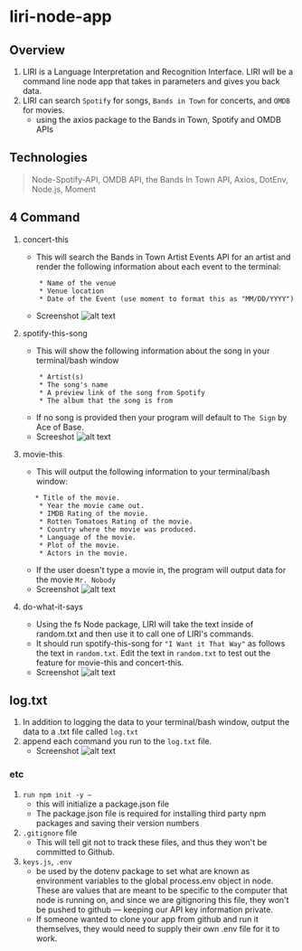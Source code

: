 # liri-node-app

## Overview
1. LIRI is a Language Interpretation and Recognition Interface. LIRI will be a command line node app that takes in parameters and gives you back data.
2. LIRI can search `Spotify` for songs, `Bands in Town` for concerts, and `OMDB` for movies.
    * using the axios package to the Bands in Town, Spotify and OMDB APIs

## Technologies
> Node-Spotify-API, OMDB API, the Bands In Town API, Axios, DotEnv, Node.js, Moment 

## 4 Command
1. concert-this
    * This will search the Bands in Town Artist Events API  for an artist and render the following information about each event to the terminal:
    ```
        * Name of the venue
        * Venue location
        * Date of the Event (use moment to format this as "MM/DD/YYYY")
    ```
    * Screenshot
    ![alt text](https://yoonheekim.github.io/liri-node-app/images/concert_this.jpg)


2. spotify-this-song
    * This will show the following information about the song in your terminal/bash window
    ```
        * Artist(s)
        * The song's name
        * A preview link of the song from Spotify
        * The album that the song is from
    ```
    * If no song is provided then your program will default to `The Sign` by Ace of Base.
    * Screeshot
    ![alt text](https://yoonheekim.github.io/liri-node-app/images/spotify_this_song.jpg)

3. movie-this
    * This will output the following information to your terminal/bash window:
    ```
       * Title of the movie.
        * Year the movie came out.
        * IMDB Rating of the movie.
        * Rotten Tomatoes Rating of the movie.
        * Country where the movie was produced.
        * Language of the movie.
        * Plot of the movie.
        * Actors in the movie.
    ```
   * If the user doesn't type a movie in, the program will output data for the movie `Mr. Nobody`
   * Screenshot
   ![alt text](https://yoonheekim.github.io/liri-node-app/images/movie_this.jpg)

4. do-what-it-says
    * Using the fs Node package, LIRI will take the text inside of random.txt and then use it to call one of LIRI's commands.
    * It should run spotify-this-song for `"I Want it That Way"` as follows the text in `random.txt`. Edit the text in `random.txt` to test out the feature for movie-this and concert-this.
    * Screenshot
    ![alt text](https://yoonheekim.github.io/liri-node-app/images/do_what_it_says.jpg)

## log.txt
1. In addition to logging the data to your terminal/bash window, output the data to a .txt file called `log.txt`
2. append each command you run to the `log.txt` file.
    * Screenshot
    ![alt text](https://yoonheekim.github.io/liri-node-app/images/logtxt.jpg)


### etc
1. `run npm init -y —` 
    * this will initialize a package.json file
    * The package.json file is required for installing third party npm packages and saving their version numbers
2. `.gitignore` file 
    * This will tell git not to track these files, and thus they won't be committed to Github.
3. `keys.js`, `.env`
    * be used by the dotenv package to set what are known as environment variables to the global process.env object in node. These are values that are meant to be specific to the computer that node is running on, and since we are gitignoring this file, they won't be pushed to github — keeping our API key information private.
    * If someone wanted to clone your app from github and run it themselves, they would need to supply their own .env file for it to work.


